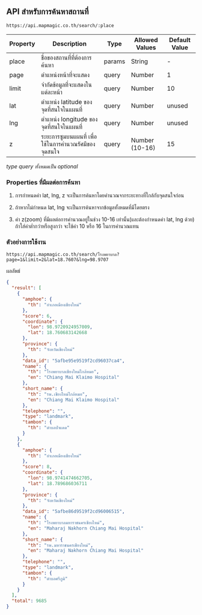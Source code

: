 ## API สำหรับการค้นหาสถานที่
`https://api.mapmagic.co.th/search/:place`

| Property | Description | Type | Allowed Values | Default Value |
|----------|-------------|------|-------------| ------- |
| place | ชื่อของสถานที่ที่ต้องการค้นหา | params | String | - |
| page | ตำแหน่งหน้าที่จะแสดง | query | Number | 1 |
| limit | จำกัดข้อมูลที่จะแสดงในแต่ละหน้า | query | Number | 10 |
| lat | ตำแหน่ง latitude ของจุดที่สนใจในแผนที่ | query | Number | unused |
| lng | ตำแหน่ง longitude ของจุดที่สนใจในแผนที่ | query | Number | unused |
| z | ระยะการซูมบนแผนที่ เพื่อใช้ในการคำนวณรัศมีของจุดสนใจ | query | Number (10-16) | 15 |

*type query ทั้งหมดเป็น optional*

### Properties ที่มีผลต่อการค้นหา
1. การกำหนดค่า lat, lng, z จะเป็นการค้นหาโดยคำนวณจากระยะทางที่ใกล้กับจุดสนใจก่อน

2. ถ้าหากไม่กำหนด lat, lng จะเป็นการค้นหาจากข้อมูลทั้งหมดที่มีโดยตรง

3. ค่า z(zoom) ที่มีผลต่อการคำนวณอยู่ในช่วง 10-16 เท่านั้น(และต้องกำหนดค่า lat, lng ด้วย) ถ้าใส่ค่าต่ำกว่าหรือสูงกว่า จะใช้ค่า 10 หรือ 16 ในการคำนวณแทน

### ตัวอย่างการใช้งาน
`https://api.mapmagic.co.th/search/โรงพยาบาล?page=1&limit=2&lat=18.7607&lng=98.9707`

ผลลัพธ์

```JSON
{
  "result": [
    {
      "amphoe": {
        "th": "อำเภอเมืองเชียงใหม่"
      },
      "score": 6,
      "coordinate": {
        "lon": 98.9720924957009,
        "lat": 18.760683142668
      },
      "province": {
        "th": "จังหวัดเชียงใหม่"
      },
      "data_id": "5afbe95e9519f2cd96037ca4",
      "name": {
        "th": "โรงพยาบาลเชียงใหม่ใกล้หมอ",
        "en": "Chiang Mai Klaimo Hospital"
      },
      "short_name": {
        "th": "รพ.เชียงใหม่ใกล้หมอ",
        "en": "Chiang Mai Klaimo Hospital"
      },
      "telephone": "",
      "type": "landmark",
      "tambon": {
        "th": "ตำบลป่าแดด"
      }
    },
    {
      "amphoe": {
        "th": "อำเภอเมืองเชียงใหม่"
      },
      "score": 8,
      "coordinate": {
        "lon": 98.9741474662705,
        "lat": 18.789686036711
      },
      "province": {
        "th": "จังหวัดเชียงใหม่"
      },
      "data_id": "5afbe86d9519f2cd96006515",
      "name": {
        "th": "โรงพยาบาลมหาราชนครเชียงใหม่",
        "en": "Maharaj Nakhorn Chiang Mai Hospital"
      },
      "short_name": {
        "th": "รพ.มหาราชนครเชียงใหม่",
        "en": "Maharaj Nakhorn Chiang Mai Hospital"
      },
      "telephone": "",
      "type": "landmark",
      "tambon": {
        "th": "ตำบลศรีภูมิ"
      }
    }
  ],
  "total": 9685
}
```